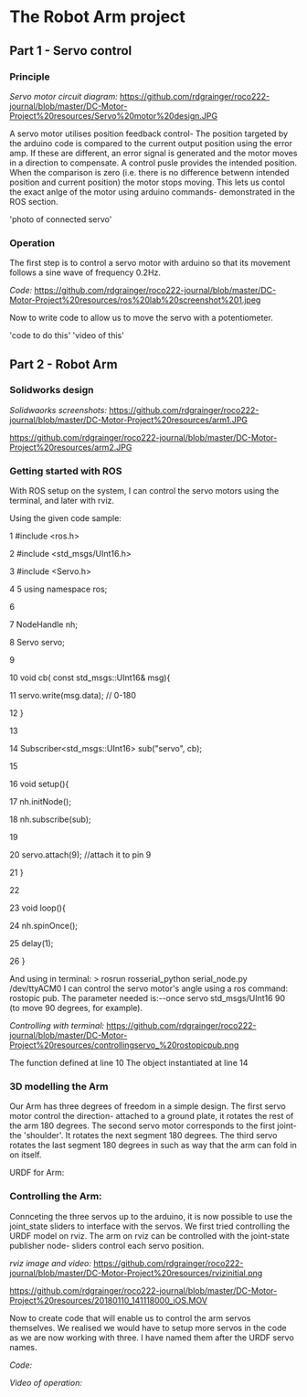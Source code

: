 # The Robot Arm project

## Part 1 - Servo control

### Principle 

*Servo motor circuit diagram:*
https://github.com/rdgrainger/roco222-journal/blob/master/DC-Motor-Project%20resources/Servo%20motor%20design.JPG

A servo motor utilises position feedback control- The position targeted by the arduino code is compared to the current output position using the error amp. If these are different, an error signal is generated and the motor moves in a direction to compensate. A control pusle provides the intended position. When the comparison is zero (i.e. there is no difference betwenn intended position and current position) the motor stops moving. This lets us contol the exact anlge of the motor using arduino commands- demonstrated in the ROS section.

'photo of connected servo'

### Operation

The first step is to control a servo motor with arduino so that its movement follows a sine wave of frequency 0.2Hz.

*Code:*
https://github.com/rdgrainger/roco222-journal/blob/master/DC-Motor-Project%20resources/ros%20lab%20screenshot%201.jpeg

Now to write code to allow us to move the servo with a potentiometer.

'code to do this'
'video of this'

## Part 2 - Robot Arm

### Solidworks design

*Solidwaorks screenshots:*
https://github.com/rdgrainger/roco222-journal/blob/master/DC-Motor-Project%20resources/arm1.JPG

https://github.com/rdgrainger/roco222-journal/blob/master/DC-Motor-Project%20resources/arm2.JPG


### Getting started with ROS

With ROS setup on the system, I can control the servo motors using the terminal, and later with rviz.

Using the given code sample:

1  #include <ros.h>

2  #include <std_msgs/UInt16.h>

3  #include <Servo.h>

4
5  using namespace ros;

6

7  NodeHandle nh;

8  Servo servo;

9

10  void cb( const std_msgs::UInt16& msg){

11 	 servo.write(msg.data); // 0-180

12  }

13

14  Subscriber<std_msgs::UInt16> sub("servo", cb);

15

16  void setup(){

17  	nh.initNode();

18  	nh.subscribe(sub);

19

20 	servo.attach(9); //attach it to pin 9

21  }

22

23  void loop(){

24  	nh.spinOnce();

25 	delay(1);

26  }

And using in terminal: > rosrun rosserial_python serial_node.py /dev/ttyACM0
I can control the servo motor's angle using a ros command: rostopic pub. The parameter needed is:--once servo std_msgs/UInt16 90 (to move 90 degrees, for example).

*Controlling with terminal:*
https://github.com/rdgrainger/roco222-journal/blob/master/DC-Motor-Project%20resources/controllingservo_%20rostopicpub.png

The function defined at line 10 
The object instantiated at line 14 

### 3D modelling the Arm

Our Arm has three degrees of freedom in a simple design. The first servo motor control the direction- attached to a ground plate, it rotates the rest of the arm 180 degrees. The second servo motor corresponds to the first joint- the 'shoulder'. It rotates the next segment 180 degrees. The third servo rotates the last segment 180 degrees in such as way that the arm can fold in on itself.

URDF for Arm:



### Controlling the Arm:

Connceting the three servos up to the arduino, it is now possible to use the joint_state sliders to interface with the servos. We first tried controlling the URDF model on rviz.
The arm on rviz can be controlled with the joint-state publisher node- sliders control each servo position.

*rviz image and video:*
https://github.com/rdgrainger/roco222-journal/blob/master/DC-Motor-Project%20resources/rvizinitial.png

https://github.com/rdgrainger/roco222-journal/blob/master/DC-Motor-Project%20resources/20180110_141118000_iOS.MOV

Now to create code that will enable us to control the arm servos themselves. We realised we would have to setup more servos in the code as we are now working with three. I have named them after the URDF servo names.

*Code:*

*Video of operation:*





